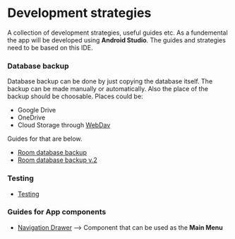 # Development strategies

A collection of development strategies, useful guides etc.
As a fundemental the app will be developed using **Android Studio**. The guides and strategies need to be based on this IDE.


### Database backup
Database backup can be done by just copying the database itself. The backup can be made manually or automatically. Also the place of the backup should be choosable. Places could be:
- Google Drive
- OneDrive
- Cloud Storage through [WebDav](https://en.wikipedia.org/wiki/WebDAV) 


Guides for that are below.   

- [Room database backup](https://medium.com/@sreekumar_av/how-to-export-backup-room-db-and-view-all-the-tables-using-sqlite-viewer-9b053d44690f)
- [Room database backup v.2](https://stackoverflow.com/questions/50987119/backup-room-database)  


### Testing

- [Testing](https://developer.android.com/training/testing)


### Guides for App components

- [Navigation Drawer](https://developer.android.com/guide/navigation/navigation-ui)  --> Component that can be used as the **Main Menu** 